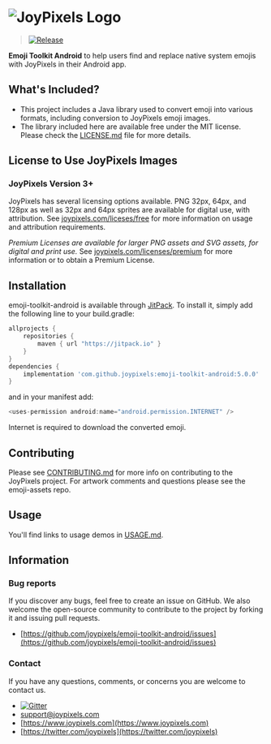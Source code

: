 # ![JoyPixels Logo](https://www.joypixels.com/images/logos/logo-cyan.svg)

> [![Release](https://jitpack.io/v/joypixels/emoji-toolkit-android.svg)](https://github.com/joypixels/emoji-toolkit-android)

**Emoji Toolkit Android** to help users find and replace native system emojis with JoyPixels in their Android app.


## What's Included?

 - This project includes a Java library used to convert emoji into various formats, including conversion to JoyPixels emoji images.
 - The library included here are available free under the MIT license.  Please check the [LICENSE.md](LICENSE.md) file for more details.
 
 
## License to Use JoyPixels Images
 
### JoyPixels Version 3+
 
 JoyPixels has several licensing options available. PNG 32px, 64px, and 128px as well as 32px and 64px sprites are available for digital use, with attribution. See [joypixels.com/liceses/free](https://www.joypixels.com/licenses/free) for more information on usage and attribution requirements.
 
 *Premium Licenses are available for larger PNG assets and SVG assets, for digital and print use.* See [joypixels.com/licenses/premium](https://www.joypixels.com/licenses/premium) for more information or to obtain a Premium License.
 

## Installation

emoji-toolkit-android is available through [JitPack](https://jitpack.io). To install
it, simply add the following line to your build.gradle:

```gradle
allprojects {
    repositories {
        maven { url "https://jitpack.io" }
    }
}
dependencies {
    implementation 'com.github.joypixels:emoji-toolkit-android:5.0.0'
}
```
and in your manifest add:

```gradle
<uses-permission android:name="android.permission.INTERNET" />
```

Internet is required to download the converted emoji. 

## Contributing
Please see [CONTRIBUTING.md](CONTRIBUTING.md) for more info on contributing to the JoyPixels project. For artwork comments and questions please see the emoji-assets repo.

## Usage
You'll find links to usage demos in [USAGE.md](USAGE.md).


## Information

### Bug reports

If you discover any bugs, feel free to create an issue on GitHub. We also welcome the open-source community to contribute to the project by forking it and issuing pull requests.

 *  [https://github.com/joypixels/emoji-toolkit-android/issues](https://github.com/joypixels/emoji-toolkit-android/issues)


### Contact

If you have any questions, comments, or concerns you are welcome to contact us.

*  [![Gitter](https://badges.gitter.im/Join%20Chat.svg)](https://gitter.im/emojione/emojione?utm_source=badge&utm_medium=badge&utm_campaign=pr-badge)
* [support@joypixels.com](mailto:support@joypixels.com)
* [https://www.joypixels.com](https://www.joypixels.com)
* [https://twitter.com/joypixels](https://twitter.com/joypixels)
